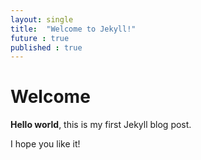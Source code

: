 ```yaml
---
layout: single
title:  "Welcome to Jekyll!"
future : true
published : true 
---
```


# Welcome

**Hello world**, this is my first Jekyll blog post.

I hope you like it!
